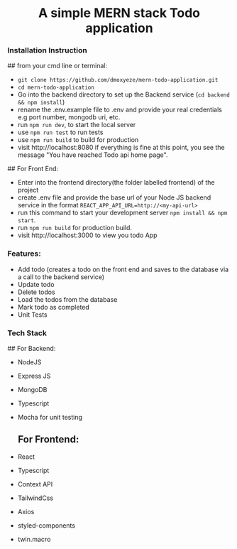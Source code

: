 <h1 align="center">A simple MERN stack Todo application</h1>

<h3>Installation Instruction</h3>
    ## from your cmd line or terminal:
    
 - `git clone https://github.com/dmoxyeze/mern-todo-application.git`
 - `cd mern-todo-application`
 - Go into the backend directory to set up the Backend service (`cd backend && npm install`)
 - rename the .env.example file to .env and provide your real credentials e.g port number, mongodb uri, etc.
 - run `npm run dev`, to start the local server
 - use `npm run test` to run tests
 - use `npm run build` to build for production
 - visit http://localhost:8080
        if everything is fine at this point, you see the message "You have reached Todo api home page".
<p>
    ## For Front End:

- Enter into the frontend directory(the folder labelled frontend) of the project
- create .env file and provide the base url of your Node JS backend service in the format `REACT_APP_API_URL=http://<my-api-url>`
- run this command to start your development server `npm install && npm start`.
- run `npm run build` for production build.
- visit http://localhost:3000 to view you todo App

</p>
<p align="">
    <h3>Features:</h3>

- Add todo (creates a todo on the front end and saves to the database via a call to the backend service)
- Update todo
- Delete todos
- Load the todos from the database
- Mark todo as completed
- Unit Tests
</p>

<h3>Tech Stack</h3>
    ## For Backend:
  
- NodeJS
- Express JS
- MongoDB
- Typescript
- Mocha for unit testing

    ## For Frontend:

- React
- Typescript
- Context API
- TailwindCss
- Axios
- styled-components
- twin.macro
